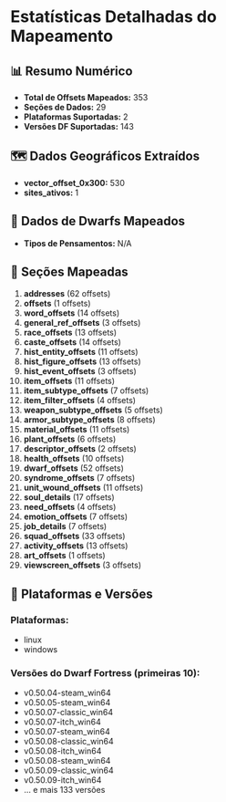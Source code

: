 
# Estatísticas Detalhadas do Mapeamento

## 📊 Resumo Numérico
- **Total de Offsets Mapeados:** 353
- **Seções de Dados:** 29
- **Plataformas Suportadas:** 2
- **Versões DF Suportadas:** 143

## 🗺️ Dados Geográficos Extraídos
- **vector_offset_0x300:** 530
- **sites_ativos:** 1

## 👥 Dados de Dwarfs Mapeados
- **Tipos de Pensamentos:** N/A

## 📂 Seções Mapeadas
1. **addresses** (62 offsets)
2. **offsets** (1 offsets)
3. **word_offsets** (14 offsets)
4. **general_ref_offsets** (3 offsets)
5. **race_offsets** (13 offsets)
6. **caste_offsets** (14 offsets)
7. **hist_entity_offsets** (11 offsets)
8. **hist_figure_offsets** (13 offsets)
9. **hist_event_offsets** (3 offsets)
10. **item_offsets** (11 offsets)
11. **item_subtype_offsets** (7 offsets)
12. **item_filter_offsets** (4 offsets)
13. **weapon_subtype_offsets** (5 offsets)
14. **armor_subtype_offsets** (8 offsets)
15. **material_offsets** (11 offsets)
16. **plant_offsets** (6 offsets)
17. **descriptor_offsets** (2 offsets)
18. **health_offsets** (10 offsets)
19. **dwarf_offsets** (52 offsets)
20. **syndrome_offsets** (7 offsets)
21. **unit_wound_offsets** (11 offsets)
22. **soul_details** (17 offsets)
23. **need_offsets** (4 offsets)
24. **emotion_offsets** (7 offsets)
25. **job_details** (7 offsets)
26. **squad_offsets** (33 offsets)
27. **activity_offsets** (13 offsets)
28. **art_offsets** (1 offsets)
29. **viewscreen_offsets** (3 offsets)

## 🔧 Plataformas e Versões
### Plataformas:
- linux
- windows

### Versões do Dwarf Fortress (primeiras 10):
- v0.50.04-steam_win64
- v0.50.05-steam_win64
- v0.50.07-classic_win64
- v0.50.07-itch_win64
- v0.50.07-steam_win64
- v0.50.08-classic_win64
- v0.50.08-itch_win64
- v0.50.08-steam_win64
- v0.50.09-classic_win64
- v0.50.09-itch_win64
- ... e mais 133 versões
